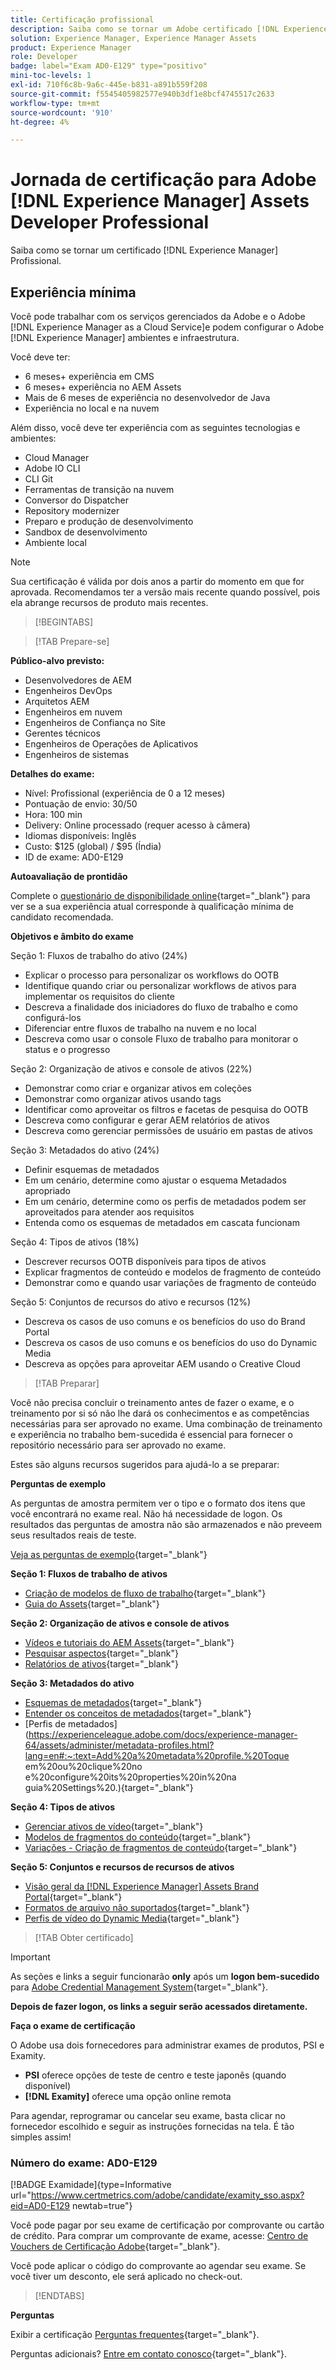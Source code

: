 ```yaml
---
title: Certificação profissional
description: Saiba como se tornar um Adobe certificado [!DNL Experience Manager] Profissional.
solution: Experience Manager, Experience Manager Assets
product: Experience Manager
role: Developer
badge: label="Exam AD0-E129" type="positivo"
mini-toc-levels: 1
exl-id: 710f6c8b-9a6c-445e-b831-a891b559f208
source-git-commit: f5545405982577e940b3df1e8bcf4745517c2633
workflow-type: tm+mt
source-wordcount: '910'
ht-degree: 4%

---
```


# Jornada de certificação para Adobe [!DNL Experience Manager] Assets Developer Professional

Saiba como se tornar um certificado [!DNL Experience Manager] Profissional.

## Experiência mínima

Você pode trabalhar com os serviços gerenciados da Adobe e o Adobe [!DNL Experience Manager as a Cloud Service]e podem configurar o Adobe [!DNL Experience Manager] ambientes e infraestrutura.

Você deve ter:

* 6 meses+ experiência em CMS
* 6 meses+ experiência no AEM Assets
* Mais de 6 meses de experiência no desenvolvedor de Java
* Experiência no local e na nuvem

Além disso, você deve ter experiência com as seguintes tecnologias e ambientes:

* Cloud Manager
* Adobe IO CLI
* CLI Git
* Ferramentas de transição na nuvem
* Conversor do Dispatcher
* Repository modernizer
* Preparo e produção de desenvolvimento
* Sandbox de desenvolvimento
* Ambiente local

>[!NOTE]
>
>Sua certificação é válida por dois anos a partir do momento em que for aprovada. Recomendamos ter a versão mais recente quando possível, pois ela abrange recursos de produto mais recentes.

>[!BEGINTABS]

>[!TAB Prepare-se]

**Público-alvo previsto:**

* Desenvolvedores de AEM
* Engenheiros DevOps
* Arquitetos AEM
* Engenheiros em nuvem
* Engenheiros de Confiança no Site
* Gerentes técnicos
* Engenheiros de Operações de Aplicativos
* Engenheiros de sistemas

**Detalhes do exame:**

* Nível: Profissional (experiência de 0 a 12 meses)
* Pontuação de envio: 30/50
* Hora: 100 min
* Delivery: Online processado (requer acesso à câmera)
* Idiomas disponíveis: Inglês
* Custo: $125 (global) / $95 (Índia)
* ID de exame: AD0-E129

**Autoavaliação de prontidão**

Complete o [questionário de disponibilidade online](https://scorpion.caveon.com/launchpad/ad-q-e208-readiness-questionnaire-for-adobe-analytics-business-practitioner-expert-exam-copy-b9x6ey/ad-q-e129-readiness-questionnaire-for-adobe-aem-assets-developer-professional-exam){target="_blank"} para ver se a sua experiência atual corresponde à qualificação mínima de candidato recomendada.

**Objetivos e âmbito do exame**

Seção 1: Fluxos de trabalho do ativo (24%)

* Explicar o processo para personalizar os workflows do OOTB
* Identifique quando criar ou personalizar workflows de ativos para implementar os requisitos do cliente
* Descreva a finalidade dos iniciadores do fluxo de trabalho e como configurá-los
* Diferenciar entre fluxos de trabalho na nuvem e no local
* Descreva como usar o console Fluxo de trabalho para monitorar o status e o progresso

Seção 2: Organização de ativos e console de ativos (22%)

* Demonstrar como criar e organizar ativos em coleções
* Demonstrar como organizar ativos usando tags
* Identificar como aproveitar os filtros e facetas de pesquisa do OOTB
* Descreva como configurar e gerar AEM relatórios de ativos
* Descreva como gerenciar permissões de usuário em pastas de ativos

Seção 3: Metadados do ativo (24%)

* Definir esquemas de metadados
* Em um cenário, determine como ajustar o esquema Metadados apropriado
* Em um cenário, determine como os perfis de metadados podem ser aproveitados para atender aos requisitos
* Entenda como os esquemas de metadados em cascata funcionam

Seção 4: Tipos de ativos (18%)

* Descrever recursos OOTB disponíveis para tipos de ativos
* Explicar fragmentos de conteúdo e modelos de fragmento de conteúdo
* Demonstrar como e quando usar variações de fragmento de conteúdo

Seção 5: Conjuntos de recursos do ativo e recursos (12%)

* Descreva os casos de uso comuns e os benefícios do uso do Brand Portal
* Descreva os casos de uso comuns e os benefícios do uso do Dynamic Media
* Descreva as opções para aproveitar AEM usando o Creative Cloud

>[!TAB Preparar]

Você não precisa concluir o treinamento antes de fazer o exame, e o treinamento por si só não lhe dará os conhecimentos e as competências necessárias para ser aprovado no exame. Uma combinação de treinamento e experiência no trabalho bem-sucedida é essencial para fornecer o repositório necessário para ser aprovado no exame.

Estes são alguns recursos sugeridos para ajudá-lo a se preparar:

**Perguntas de exemplo**

As perguntas de amostra permitem ver o tipo e o formato dos itens que você encontrará no exame real. Não há necessidade de logon. Os resultados das perguntas de amostra não são armazenados e não preveem seus resultados reais de teste.

[Veja as perguntas de exemplo](https://scorpion.caveon.com/launchpad/ad0-e129-adobe-experience-manager-assets-developer-professional-copy-ms27zq){target="_blank"}

**Seção 1: Fluxos de trabalho de ativos**

* [Criação de modelos de fluxo de trabalho](https://experienceleague.adobe.com/docs/experience-manager-64/developing/extending-aem/extending-workflows/workflows-models.html?lang=en#sync-your-workflow-generate-a-runtime-model){target="_blank"}
* [Guia do Assets](https://experienceleague.adobe.com/docs/experience-manager-64/assets/home.html?lang=en){target="_blank"}

**Seção 2: Organização de ativos e console de ativos**

* [Vídeos e tutoriais do AEM Assets](https://experienceleague.adobe.com/docs/experience-manager-learn/assets/overview.html?lang=pt-BR){target="_blank"}
* [Pesquisar aspectos](https://experienceleague.adobe.com/docs/experience-manager-65/assets/administer/search-facets.html?lang=en#restoring-default-search-facets){target="_blank"}
* [Relatórios de ativos](https://experienceleague.adobe.com/docs/experience-manager-65/assets/administer/asset-reports.html?lang=en){target="_blank"}

**Seção 3: Metadados do ativo**

* [Esquemas de metadados](https://experienceleague.adobe.com/docs/experience-manager-64/assets/administer/metadata-schemas.html?lang=en#default-metadata-schema-forms){target="_blank"}
* [Entender os conceitos de metadados](https://experienceleague.adobe.com/docs/experience-manager-65/assets/administer/metadata-concepts.html?lang=en){target="_blank"}
* [Perfis de metadados](https://experienceleague.adobe.com/docs/experience-manager-64/assets/administer/metadata-profiles.html?lang=en#:~:text=Add%20a%20metadata%20profile.%20Toque em%20ou%20clique%20no e%20configure%20its%20properties%20in%20na guia%20Settings%20.){target="_blank"}

**Seção 4: Tipos de ativos**

* [Gerenciar ativos de vídeo](https://experienceleague.adobe.com/docs/experience-manager-64/assets/managing/managing-video-assets.html?lang=en#uploading-and-previewing-video-assets){target="_blank"}
* [Modelos de fragmentos do conteúdo](https://experienceleague.adobe.com/docs/experience-manager-65/assets/content-fragments/content-fragments-models.html?lang=en#creating-a-content-fragment-model){target="_blank"}
* [Variações - Criação de fragmentos de conteúdo](https://experienceleague.adobe.com/docs/experience-manager-65/assets/content-fragments/content-fragments-variations.html?lang=en#managing-variations){target="_blank"}

**Seção 5: Conjuntos e recursos de recursos de ativos**

* [Visão geral da [!DNL Experience Manager] Assets Brand Portal](https://experienceleague.adobe.com/docs/experience-manager-brand-portal/using/introduction/brand-portal.html?lang=en){target="_blank"}
* [Formatos de arquivo não suportados](https://experienceleague.adobe.com/docs/experience-manager-brand-portal/using/introduction/brand-portal-supported-formats.html?lang=en){target="_blank"}
* [Perfis de vídeo do Dynamic Media](https://experienceleague.adobe.com/docs/experience-manager-cloud-service/content/assets/dynamicmedia/video-profiles.html?lang=en){target="_blank"}

>[!TAB Obter certificado]

>[!IMPORTANT]
>
>As seções e links a seguir funcionarão **only**  após um **logon bem-sucedido** para [Adobe Credential Management System](http://www.certmetrics.com/adobe){target="_blank"}.

**Depois de fazer logon, os links a seguir serão acessados diretamente.**

**Faça o exame de certificação**

O Adobe usa dois fornecedores para administrar exames de produtos, PSI e Examity.

* **PSI** oferece opções de teste de centro e teste japonês (quando disponível)
* **[!DNL Examity]** oferece uma opção online remota

Para agendar, reprogramar ou cancelar seu exame, basta clicar no fornecedor escolhido e seguir as instruções fornecidas na tela. É tão simples assim!

### Número do exame: AD0-E129

[!BADGE Examidade]{type=Informative url="https://www.certmetrics.com/adobe/candidate/examity_sso.aspx?eid=AD0-E129 newtab=true"}

Você pode pagar por seu exame de certificação por comprovante ou cartão de crédito. Para comprar um comprovante de exame, acesse: [Centro de Vouchers de Certificação Adobe](https://market.xvoucher.com/adobe/global){target="_blank"}.

Você pode aplicar o código do comprovante ao agendar seu exame. Se você tiver um desconto, ele será aplicado no check-out.

>[!ENDTABS]

**Perguntas**

Exibir a certificação [Perguntas frequentes](https://experienceleague.adobe.com/docs/certification/certification/faq.html?lang=en){target="_blank"}.

Perguntas adicionais? [Entre em contato conosco](mailto:certif@adobe.com){target="_blank"}.
